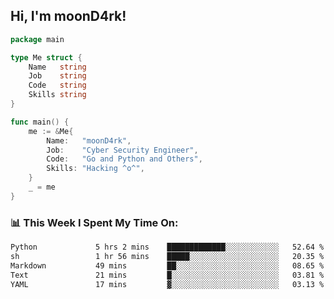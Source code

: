 <h2> Hi, I'm moonD4rk!</h2>

```go
package main

type Me struct {
	Name   string
	Job    string
	Code   string
	Skills string
}

func main() {
	me := &Me{
		Name:   "moonD4rk",
		Job:    "Cyber Security Engineer",
		Code:   "Go and Python and Others",
		Skills: "Hacking ^o^",
	}
	_ = me
}
```

<h3>📊 This Week I Spent My Time On:</h3>
<!-- <img align='right' src="https://github-readme-stats.vercel.app/api?username=moond4rk&show_icons=true&theme=radical", width="300" height="150"> -->

<!--START_SECTION:waka-->

```txt
Python             5 hrs 2 mins    █████████████░░░░░░░░░░░░   52.64 %
sh                 1 hr 56 mins    █████░░░░░░░░░░░░░░░░░░░░   20.35 %
Markdown           49 mins         ██░░░░░░░░░░░░░░░░░░░░░░░   08.65 %
Text               21 mins         █░░░░░░░░░░░░░░░░░░░░░░░░   03.81 %
YAML               17 mins         ▓░░░░░░░░░░░░░░░░░░░░░░░░   03.13 %
```

<!--END_SECTION:waka-->

